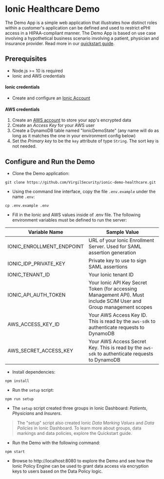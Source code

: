# Ionic Healthcare Demo

The Demo App is a simple web application that illustrates how distinct roles within a customer's application can be defined and used to restrict ePHI access in a HIPAA-compliant manner. The Demo App is based on use case involving a hypothetical business scenario involving a patient, physician and insurance provider. Read more in our [quickstart guide](https://virgil.atlassian.net/wiki/spaces/VI/pages/1079083143/Quickstart).

## Prerequisites
- Node.js >= 10 is required
- Ionic and AWS credentials

#### Ionic credentials
- Create and configure an [Ionic Account](https://virgil.atlassian.net/wiki/spaces/VI/pages/1079083092/Create+and+Configure+Ionic+Account)

#### AWS credentials
1. Create an [AWS account](https://portal.aws.amazon.com/billing/signup) to store your app's encrypted data
2. Create an _Access Key_ for your AWS user
3. Create a DynamoDB table named "IonicDemoState" (any name will do as long as it matches the one in your environment config below)
4. Set the _Primary key_ to be the `key` attribute of type `String`. The sort key is not needed.

## Configure and Run the Demo

- Clone the Demo application:
```
git clone https://github.com/VirgilSecurity/ionic-demo-healthcare.git
```

- Using the command line interface, copy the file `.env.example` under the name `.env`:
```
cp .env.example .env
```
- Fill in the Ionic and AWS values inside of .env file. The following environment variables must be defined to run the server:

| Variable Name | Sample Value |
| ------------- | ------------ |
| IONIC_ENROLLMENT_ENDPOINT | URL of your Ionic Enrollment Server. Used for SAML assertion generation |
| IONIC_IDP_PRIVATE_KEY | Private key to use to sign SAML assertions |
| IONIC_TENANT_ID | Your Ionic tenant ID |
| IONIC_API_AUTH_TOKEN | Your Ionic API Key Secret Token (for accessing Management API). Must include SCIM User and Group management scopes |
| AWS_ACCESS_KEY_ID | Your AWS Access Key ID. This is read by the `aws-sdk` to authenticate requests to DynamoDB |
| AWS_SECRET_ACCESS_KEY | Your AWS Access Secret Key. This is read by the `aws-sdk` to authenticate requests to DynamoDB |

- Install dependencies:

```
npm install
```

- Run the `setup` script:
```
npm run setup
```

- The `setup` script created three groups in Ionic Dashboard: _Patients_, _Physicians_ and _Insurers_.

> The "setup" script also created Ionic _Data Marking Values_ and  _Data Policies_ in Ionic Dashboard. To learn more about groups, data markings and data policies, explore the Quickstart guide.


-  Run the Demo with the following command:

```
npm start
```
- Browse to http://localhost:8080 to explore the Demo and see how the Ionic Policy Engine can be used to grant data access via encryption keys to users based on the Data Policy logic.
